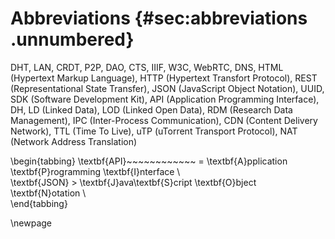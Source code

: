 # Abbreviations {#sec:abbreviations .unnumbered}

DHT, LAN, CRDT, P2P, DAO, CTS, IIIF, W3C, WebRTC, DNS, HTML (Hypertext Markup Language), HTTP (Hypertext Transfort Protocol), REST (Representational State Transfer), JSON (JavaScript Object Notation), UUID, SDK (Software Development Kit), API (Application Programming Interface), DH, LD (Linked Data), LOD (Linked Open Data), RDM (Research Data Management), IPC (Inter-Process Communication), CDN (Content Delivery Network), TTL (Time To Live), uTP (uTorrent Transport Protocol), NAT (Network Address Translation)

\begin{tabbing}
\textbf{API}~~~~~~~~~~~~ \= \textbf{A}pplication \textbf{P}rogramming \textbf{I}nterface \\  
\textbf{JSON} \> \textbf{J}ava\textbf{S}cript \textbf{O}bject \textbf{N}otation \\  
\end{tabbing}

\newpage
